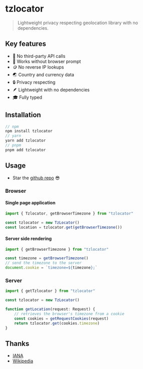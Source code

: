 # tzlocator

> Lightweight privacy respecting geolocation library with no dependencies.

## Key features

-   🥂 No third-party API calls
-   👀 Works without browser prompt
-   🪙 No reverse IP lookups
-   🌏 Country and currency data
-   🔒 Privacy respecting
-   🪶 Lightweight with no dependencies
-   🎓 Fully typed

## Installation

```ts
// npm
npm install tzlocator
// yarn
yarn add tzlocator
// pnpm
pnpm add tzlocator
```

## Usage

-   Star the [github repo](https://github.com/tzlocator/tzlocator) 😎

### Browser

#### Single page application

```ts
import { Tzlocator, getBrowserTimezone } from "tzlocator"

const tzlocator = new TzLocator()
const location = tzlocator.get(getBrowserTimezone())
```

#### Server side rendering

```ts
import { getBrowserTimezone } from "tzlocator"

const timezone = getBrowserTimezone()
// send the timezone to the server
document.cookie = `timezone=${timezone};`
```

### Server

```ts
import { getTzlocator } from "tzlocator"

const tzlocator = new TzLocator()

function getLocation(request: Request) {
	// retrieves the browser's timezone from a cookie
	const cookies = getRequestCookies(request)
	return tzlocator.get(cookies.timezone)
}
```

## Thanks

-   [IANA](https://data.iana.org/time-zones/releases/)
-   [Wikipedia](https://www.wikipedia.org/)
